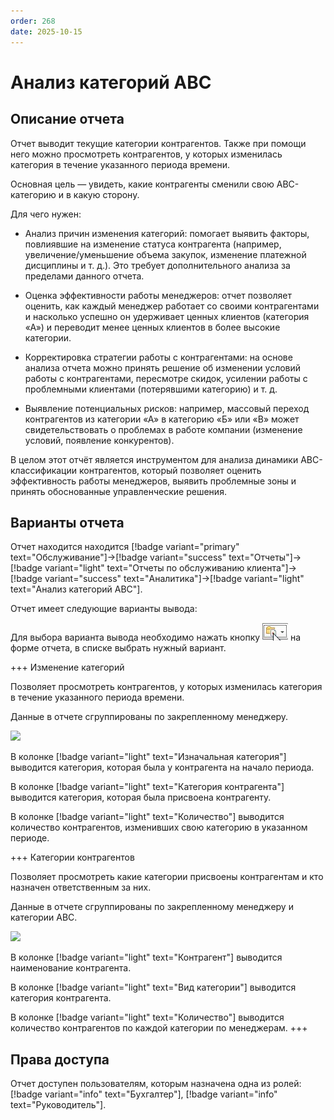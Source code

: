 ```yaml
---
order: 268
date: 2025-10-15
---
```

# Анализ категорий АВС

## Описание отчета

Отчет выводит текущие категории контрагентов. Также при помощи него можно просмотреть контрагентов, у которых изменилась категория в течение указанного периода времени.

Основная цель — увидеть, какие контрагенты сменили свою ABC-категорию и в какую сторону.

Для чего нужен:

- Анализ причин изменения категорий: помогает выявить факторы, повлиявшие на изменение статуса контрагента (например, увеличение/уменьшение объема закупок, изменение платежной дисциплины и т. д.). 
Это требует дополнительного анализа за пределами данного отчета.

- Оценка эффективности работы менеджеров: отчет позволяет оценить, как каждый менеджер работает со своими контрагентами и насколько успешно он удерживает ценных клиентов (категория «А») и переводит менее ценных клиентов в более высокие категории.

- Корректировка стратегии работы с контрагентами: на основе анализа отчета можно принять решение об изменении условий работы с контрагентами, пересмотре скидок, усилении работы с проблемными клиентами (потерявшими категорию) и т. д.

- Выявление потенциальных рисков: например, массовый переход контрагентов из категории «А» в категорию «Б» или «В» может свидетельствовать о проблемах в работе компании (изменение условий, появление конкурентов).

В целом этот отчёт является инструментом для анализа динамики ABC-классификации контрагентов, который позволяет оценить эффективность работы менеджеров, выявить проблемные зоны и принять обоснованные управленческие решения.

## Варианты отчета

Отчет находится находится [!badge variant="primary" text="Обслуживание"]->[!badge variant="success" text="Отчеты"]->[!badge variant="light" text="Отчеты по обслуживанию клиента"]->[!badge variant="success" text="Аналитика"]->[!badge variant="light" text="Анализ категорий АВС"].

Отчет имеет следующие варианты вывода:

Для выбора варианта вывода необходимо нажать кнопку ![](\images\изменения\долги.jpg) на форме отчета, в списке выбрать нужный вариант.

+++ Изменение категорий

Позволяет просмотреть контрагентов, у которых изменилась категория в течение указанного периода времени. 

Данные в отчете сгруппированы по закрепленному менеджеру.

![](/images/Отчет_изменение_категорий.jpg)

В колонке [!badge variant="light" text="Изначальная категория"] выводится категория, которая была у контрагента на начало периода.

В колонке [!badge variant="light" text="Категория контрагента"] выводится категория, которая была присвоена контрагенту.

В колонке [!badge variant="light" text="Количество"] выводится количество контрагентов, изменивших свою категорию в указанном периоде.

+++ Категории контрагентов

Позволяет просмотреть какие категории присвоены контрагентам и кто назначен ответственным за них.

Данные в отчете сгруппированы по закрепленному менеджеру и категории АВС.

![](/images/Отчет_категории_ка.jpg)

В колонке [!badge variant="light" text="Контрагент"] выводится наименование контрагента.

В колонке [!badge variant="light" text="Вид категории"] выводится категория контрагента.

В колонке [!badge variant="light" text="Количество"] выводится количество контрагентов по каждой категории по менеджерам.
+++

## Права доступа

Отчет доступен пользователям, которым назначена одна из ролей: [!badge variant="info" text="Бухгалтер"], [!badge variant="info" text="Руководитель"].

